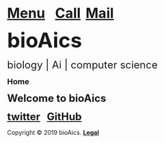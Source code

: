 <strong><font size="6"><a href="https://bioaics.github.io">Menu</a></font></strong>&nbsp;&nbsp;&nbsp;&nbsp;&nbsp;
<strong><font size="6"><a href="tel:+31685842325">Call</a></font></strong>&nbsp;&nbsp;
<strong><font size="6"><a href="mailto:bioaics.x@gmail.com">Mail</a></font></strong>

<p><strong><font size="7">bioAics</font></strong><p>
<p><font size="5">biology | Ai | computer science</font></p>
<p><strong><font size="4">Home</font></strong></P>
<p><strong><font size="5">Welcome to bioAics</font></strong></P>
<p><strong><font size="5"><a href="https://twitter.com/bioAics">twitter</a></font></strong>&nbsp;&nbsp;&nbsp;
<strong><font size="5"><a href="https://github.com/bioaics">GitHub</a></font></strong></P>
Copyright © 2019 bioAics. <strong><a href="https://bioaics.github.io">Legal</a></strong>
